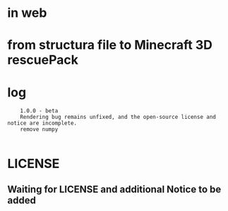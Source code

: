 # in web 
# from structura file to Minecraft 3D rescuePack

# log
```
    1.0.0 - beta
    Rendering bug remains unfixed, and the open-source license and notice are incomplete.
    remove numpy
        
```

# LICENSE
## Waiting for LICENSE and additional Notice to be added
